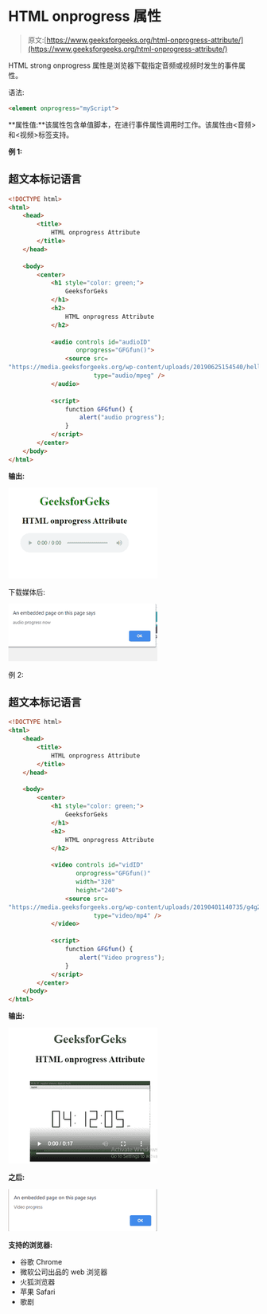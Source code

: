 # HTML onprogress 属性

> 原文:[https://www.geeksforgeeks.org/html-onprogress-attribute/](https://www.geeksforgeeks.org/html-onprogress-attribute/)

HTML strong onprogress 属性是浏览器下载指定音频或视频时发生的事件属性。

语法:

```html
<element onprogress="myScript">
```

**属性值:**该属性包含单值脚本，在进行事件属性调用时工作。该属性由<音频>和<视频>标签支持。

**例 1:**

## 超文本标记语言

```html
<!DOCTYPE html>
<html>
    <head>
        <title>
            HTML onprogress Attribute
        </title>
    </head>

    <body>
        <center>
            <h1 style="color: green;">
                GeeksforGeks
            </h1>
            <h2>
                HTML onprogress Attribute
            </h2>

            <audio controls id="audioID"
                   onprogress="GFGfun()">
                <source src=
"https://media.geeksforgeeks.org/wp-content/uploads/20190625154540/hello-world.m4a"
                        type="audio/mpeg" />
            </audio>

            <script>
                function GFGfun() {
                    alert("audio progress");
                }
            </script>
        </center>
    </body>
</html>
```

**输出:**

![](img/737a1ed4b786935ab0de4fbd788feb01.png)

下载媒体后:

![](img/bf89f9cdd62c8ee9827ad28036fb7d5e.png)

例 2:

## 超文本标记语言

```html
<!DOCTYPE html>
<html>
    <head>
        <title>
            HTML onprogress Attribute
        </title>
    </head>

    <body>
        <center>
            <h1 style="color: green;">
                GeeksforGeks
            </h1>
            <h2>
                HTML onprogress Attribute
            </h2>

            <video controls id="vidID"
                   onprogress="GFGfun()"
                   width="320"
                   height="240">
                <source src=
"https://media.geeksforgeeks.org/wp-content/uploads/20190401140735/g4g2.mp4"
                        type="video/mp4" />
            </video>

            <script>
                function GFGfun() {
                    alert("Video progress");
                }
            </script>
        </center>
    </body>
</html>
```

**输出:**

![](img/76db0cb3ef2ea17da7dcd70c16fde3f7.png)

**之后:**

![](img/25ed821cf317563651c0f48f2bd38ef2.png)

**支持的浏览器:**

*   谷歌 Chrome
*   微软公司出品的 web 浏览器
*   火狐浏览器
*   苹果 Safari
*   歌剧